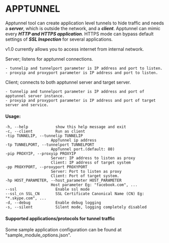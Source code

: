 # APPTUNNEL

Apptunnel tool can create application level tunnels to hide traffic and needs a ***server***, which is outside the network, and a ***client***.
Apptunnel can mimic every ***HTTP and HTTPS application***.
HTTPS mode can bypass default settings of ***SSL Inspection*** for several applications.

v1.0 currently allows you to access internet from internal network.

Server; listens for apptunnel connections.

    - tunnelip and tunnelport parameter is IP address and port to listen.
    - proxyip and proxyport parameter is IP address and port to listen.

Client; connects to both apptunnel server and target server.

    - tunnelip and tunnelport parameter is IP address and port of apptunnel server instance.
    - proxyip and proxyport parameter is IP address and port of target server and service.


#### Usage: ####

    -h, --help            show this help message and exit
    -c, --client          Run as client
    -tip TUNNELIP, --tunnelip TUNNELIP
                        AppTunnel ip address
    -tp TUNNELPORT, --tunnelport TUNNELPORT
                        AppTunnel port.(default: 80)
    -pip PROXYIP, --proxyip PROXYIP
                        Server: IP address to listen as proxy
                        Client: IP address of target system
    -pp PROXYPORT, --proxyport PROXYPORT
                        Server: Port to listen as proxy
                        Client: Port of target system.
    -hp HOST_PARAMETER, --host_parameter HOST_PARAMETER
                        Host parameter Eg: "facebook.com", ...
    --ssl                 Enable ssl mode
    --ssl_cn SSL_CN       SSL Certificate Canonical Name (CN) Eg: "*.skype.com", ...
    -d, --debug           Enable debug logging
    -s, --silent          Silent mode, logging completely disabled

#### Supported applications/protocols for tunnel traffic ####
Some sample application configuration can be found at "sample_module_options.json".



